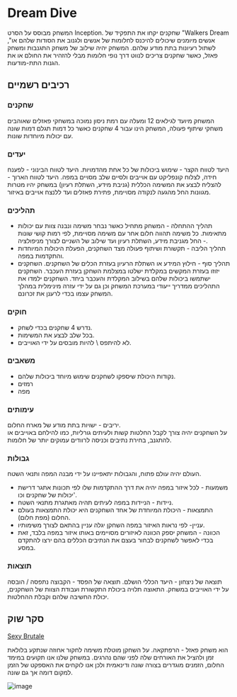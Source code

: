 
# Dream Dive

המשחק מבוסס על הסרט Inception.
שחקנים יקחו את התפקיד של "Walkers Dream ,"אנשים מיומנים שיכולים להיכנס לחלומות של אנשים ולגנוב את הסודות שלהם או לשתול רעיונות בתת מודע שלהם. המשחק יהיה שילוב של משחק התגנבות ומשחק פאזל, כאשר שחקנים צריכים לנווט דרך נופי חלומות מבלי להזהיר את החולם או את הגנות התת-מודעות.


## רכיבים רשמיים

### שחקנים 

המשחק מיועד לגילאים 12 ומעלה עם רמת ניסון נמוכה במשחקי פאזלים שאוהבים משחקי שיתוף פעולה, המשחק הינו עבור 4 שחקנים כאשר כל דמות תגלם דמות שונה עם יכולות מיוחדות שונות.



### יעדים

היעד לטווח הקצר - שימוש ביכולות של כל אחת מהדמויות.
היעד לטווח הבינוני - לפענח חידה, לצלוח קונפליקט עם אוייבים ולסיים שלב מסויים במפה.
היעד לטווח הארוך - להצליח לבצע את המשימה הכללית (גניבת מידע, השתלת רעיון)
במשחק יהיו מטרות מגוונות החל מהגעה לנקודה מסויימת, פתירת פאזלים ועד ללנצח אוייבים באיזור.


### תהליכים 

*	תהליך ההתחלה - המשחק מתחיל כאשר נבחר משימה ונבנה צוות עם יכולות מתאימות. כל משימה תהווה חלום אחר עם משימה מסויימת, לפי רמות קושי שונות - החל מגניבת מידע, השתלת רעיון ועד שילוב של השניים לצורך מניפולציה.
*	תהליך הליבה - תקשורת ושיתוף פעולה מצד השחקנים, הפעלת היכולות המיוחדות והתקדמות במפה.
*	תהליך סוף - חילוץ המידע או השתלת הרעיון בעזרת הכלים של השחקנים.
השחקנים יזוזו בעזרת המקשים במקלדת ישלטו במצלמת השחקן בעזרת העכבר.
השחקנים ישתמשו ביכולות שלהם בשילוב המקלדת והעכבר ביחד.
השחקנים ילמדו את התהליכים ממדריך ייעודי במערכת המשחק וכן גם על ידי עזרה מינימלית במהלך המשחק עצמו בכדי לרענן את זכרונם. 



### חוקים
*	נדרש 4 שחקנים בכדי לשחק.
*	בכל שלב לבצע את המשימות.
*	לא להיתפס \ להיות מובסים על ידי האוייבים.


### משאבים

*	נקודות היכולת שיספקו לשחקנים שימוש מיוחד ביכולות שלהם.
*	רמזים
*	מפה

### עימותים
יריבים - ישויות בתת מודע של מארח החלום.  
על השחקנים יהיה צורך לקבל החלטות קשות ולעיתים גורליות, כמו להילחם באוייבים או להתגנב, בחירת נתיבים וכניסה לרוודים עמוקים יותר של חלומות.

### גבולות
העולם יהיה עולם פתוח, והגבולות יתאפיינו על ידי מבנה המפה ותנאי השטח.
*	משמעות - לכל איזור במפה יהיה את דרך ההתקדמות שלו לפי תכונות אתגר דרישת יכולות של שחקנים וכו'.
*	ניידות - הניידות במפה לעיתים תהיה מאתגרת מתנאי השטח.
*	התמצאות - היכולת המיוחדת של אחד השחקנים היא יכולת התמצאות בעולם החלום (מפת חלום).
*	עניין- לפי נראות האיזור במפה השחקן יגלה עניין בהתאם לצורך משימותיו. 
*	הכוונה - המשחק יספק הכוונה לאיזורים מסויימים באותו איזור במפה בלבד, זאת בכדי לאפשר לשחקנים לבחור בעצם את הנתיבים הכללים בהם ירצו להתקדם במסע.



### תוצאות 

תוצאה של ניצחון - היעד הכללי הושלם.
תוצאה של הפסד - הקבוצה נתפסה / הובסה על ידי האוייבים במשחק.
התאוצה תלויה ביכולת התקשורת ועבודת הצוות של השחקנים, יכולת החשיבה שלהם וקבלת ההחלטות.





## סקר שוק
[Sexy Brutale ](https://store.steampowered.com/app/552590/The_Sexy_Brutale/)

הוא משחק פאזל - הרפתקאה.
על השחקן מוטלת משימה לחקור אחוזה שנתקע בלולאת זמן ולהציל את האורחים שלה לפני שהם נהרגים.
במשחק שלנו אנו תקועים במימד החלום, הזמנים מוגדרים בצורה שונה ודינאמית ולכן אנו לוקחים את האספקט של הזמן למקום דומה אך גם שונה.


![image](https://user-images.githubusercontent.com/74779722/227050559-6de5f531-70b7-4ece-a444-914b4b0585dc.png)


